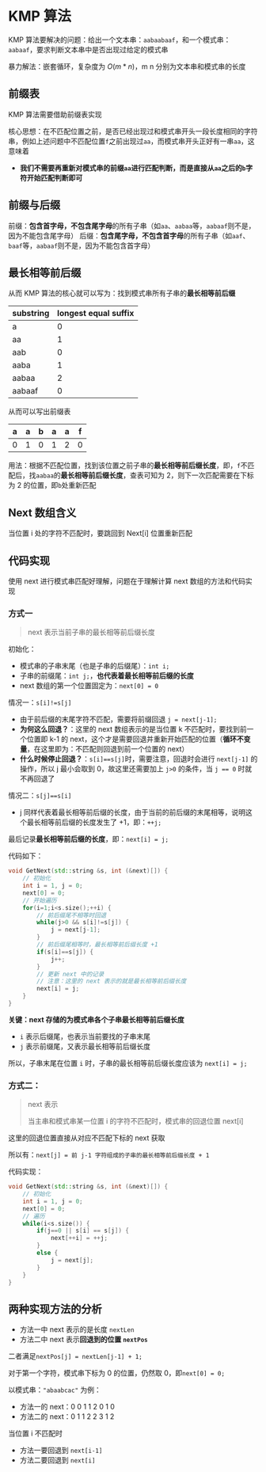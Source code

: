 
# KMP 算法

KMP 算法要解决的问题：给出一个文本串：`aabaabaaf`，和一个模式串：`aabaaf`，要求判断文本串中是否出现过给定的模式串

暴力解法：嵌套循环，复杂度为 $O(m * n)$，m n 分别为文本串和模式串的长度

## 前缀表

KMP 算法需要借助前缀表实现

核心思想：在不匹配位置之前，是否已经出现过和模式串开头一段长度相同的字符串，例如上述问题中不匹配位置`f`之前出现过`aa`，而模式串开头正好有一串`aa`，这意味着
- **我们不需要再重新对模式串的前缀`aa`进行匹配判断，而是直接从`aa`之后的`b`字符开始匹配判断即可**

## 前缀与后缀

前缀：**包含首字母，不包含尾字母**的所有子串（如`aa`、`aabaa`等，`aabaaf`则不是，因为不能包含尾字母）
后缀：**包含尾字母，不包含首字母**的所有子串（如`aaf`、`baaf`等，`aabaaf`则不是，因为不能包含首字母）

## 最长相等前后缀

从而 KMP 算法的核心就可以写为：找到模式串所有子串的**最长相等前后缀**

| substring | longest equal suffix |
|-----------|----------------------|
| a         | 0                    |
| aa        | 1                    |
| aab       | 0                    |
| aaba      | 1                    |
| aabaa     | 2                    |
| aabaaf    | 0                    |

从而可以写出前缀表

| a | a | b | a | a | f |
|---|---|---|---|---|---|
| 0 | 1 | 0 | 1 | 2 | 0 |

用法：根据不匹配位置，找到该位置之前子串的**最长相等前后缀长度**，即，`f`不匹配后，找`aabaa`的**最长相等前后缀长度**，查表可知为 2，则下一次匹配需要在下标为 2 的位置，即`b`处重新匹配

## Next 数组含义

当位置 i 处的字符不匹配时，要跳回到 Next[i] 位置重新匹配


## 代码实现

使用 next 进行模式串匹配好理解，问题在于理解计算 next 数组的方法和代码实现

### 方式一

> next 表示当前子串的最长相等前后缀长度

初始化：
- 模式串的子串末尾（也是子串的后缀尾）：`int i;`
- 子串的前缀尾：`int j;`，**也代表着最长相等前后缀的长度**
- next 数组的第一个位置固定为：`next[0] = 0`

情况一：`s[i]!=s[j]`
- 由于前后缀的末尾字符不匹配，需要将前缀回退 `j = next[j-1];`
- **为何这么回退？**：这里的 next 数组表示的是当位置 k 不匹配时，要找到前一个位置即 k-1 的 next，这个才是需要回退并重新开始匹配的位置（**循环不变量**，在这里即为：不匹配则回退到前一个位置的 next）
- **什么时候停止回退？**：`s[i]==s[j]`时，需要注意，回退时会进行 `next[j-1]` 的操作，所以 j 最小会取到 0，故这里还需要加上 `j>0` 的条件，当 `j == 0` 时就不再回退了

情况二：`s[j]==s[i]`
- j 同样代表着最长相等前后缀的长度，由于当前的前后缀的末尾相等，说明这个最长相等前后缀的长度发生了 +1，即：`++j;`

最后记录**最长相等前后缀的长度**，即：`next[i] = j;`

代码如下：

```cpp
void GetNext(std::string &s, int (&next)[]) {
    // 初始化
    int i = 1, j = 0;
    next[0] = 0;
    // 开始遍历
    for(i=1;i<s.size();++i) {
        // 前后缀尾不相等时回退
        while(j>0 && s[i]!=s[j]) {
            j = next[j-1];
        }
        // 前后缀尾相等时，最长相等前后缀长度 +1
        if(s[i]==s[j]) {
            j++;
        }
        // 更新 next 中的记录
        // 注意：这里的 next 表示的就是最长相等前后缀长度
        next[i] = j;
    }
}
```

**关键：next 存储的为模式串各个子串最长相等前后缀长度**

- `i` 表示后缀尾，也表示当前要找的子串末尾
- `j` 表示前缀尾，又表示最长相等前后缀长度

所以，子串末尾在位置 `i` 时，子串的最长相等前后缀长度应该为 `next[i] = j;`


### 方式二：

> next 表示
>
> 当主串和模式串某一位置 i 的字符不匹配时，模式串的回退位置 next[i]

这里的回退位置直接从对应不匹配下标的 next 获取

所以有：`next[j] = 前 j-1 字符组成的子串的最长相等前后缀长度 + 1`

代码实现：

```cpp
void GetNext(std::string &s, int (&next)[]) {
    // 初始化
    int i = 1, j = 0;
    next[0] = 0;
    // 遍历
    while(i<s.size()) {
        if(j==0 || s[i] == s[j]) {
            next[++i] = ++j;
        }
        else {
            j = next[j];
        }
    }
}
```


## 两种实现方法的分析

- 方法一中 next 表示的是长度 `nextLen`
- 方法二中 next 表示**回退到的位置 `nextPos`**

二者满足`nextPos[j] = nextLen[j-1] + 1;`

对于第一个字符，模式串下标为 0 的位置，仍然取 0，即`next[0] = 0;`

以模式串：`"abaabcac"` 为例：
- 方法一的 next：0 0 1 1 2 0 1 0
- 方法二的 next：0 1 1 2 2 3 1 2

当位置 i 不匹配时
- 方法一要回退到 `next[i-1]`
- 方法二要回退到 `next[i]`

